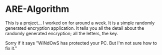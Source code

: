 # ARE-Algorithm
This is a project... I worked on for around a week. It is a simple randomly generated encryption application. It tells you all the detail about the randomly generated encryption; all the letters, the key.

Sorry if it says "WiNdOwS has protected your PC. But I'm not sure how to fix it."
